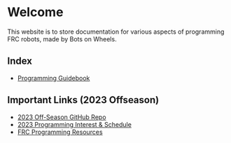 # Welcome
This website is to store documentation for various aspects of programming FRC robots, made by Bots on Wheels. 

## Index
- [Programming Guidebook](./Guides/)

## Important Links (2023 Offseason)
- [2023 Off-Season GitHub Repo](https://github.com/bow4290/Offseason2023Info)
- [2023 Programming Interest & Schedule](https://docs.google.com/document/d/1aT0TUCPMPrFPTcBZSUk92ZO-2XNwR55gadfBlSVSfLk/edit)
- [FRC Programming Resources](https://docs.google.com/document/d/1KU5zwtAEN3bYbtpCAZQg8-p0Dr88xOxtzqmMV-B9LJo/edit)
